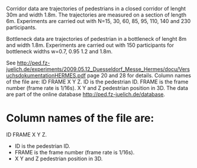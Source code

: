 Corridor data are trajectories of pedestrians in a closed corridor of lenght 30m and width 1.8m. 
The trajectories are measured on a section of length 6m. 
Experiments are carried out with N=15, 30, 60, 85, 95, 110, 140 and 230 participants. 

Bottleneck data are trajectories of pedestrian in a bottleneck of lenght 8m and width 1.8m. 
Experiments are carried out with 150 participants for bottleneck widths w=0.7, 0.95 1.2 and 1.8m. 

See http://ped.fz-juelich.de/experiments/2009.05.12_Duesseldorf_Messe_Hermes/docu/VersuchsdokumentationHERMES.pdf page 20 and 28 for details. Column names of the file are: ID FRAME X Y Z. ID is the pedestrian ID. FRAME is the frame number (frame rate is 1/16s). X Y and Z pedestrian position in 3D. The data are part of the online database http://ped.fz-juelich.de/database.

# Column names of the file are: 
ID FRAME X Y Z. 

- ID is the pedestrian ID. 
- FRAME is the frame number (frame rate is 1/16s). 
- X Y and Z pedestrian position in 3D. 
